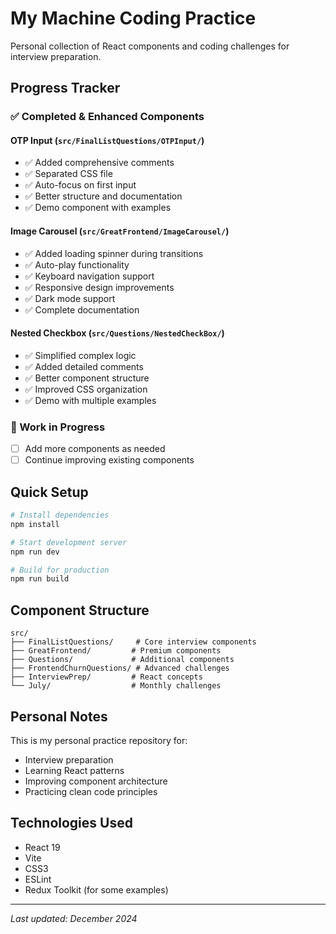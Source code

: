 # My Machine Coding Practice

Personal collection of React components and coding challenges for interview preparation.

## Progress Tracker

### ✅ Completed & Enhanced Components

#### OTP Input (`src/FinalListQuestions/OTPInput/`)
- ✅ Added comprehensive comments
- ✅ Separated CSS file 
- ✅ Auto-focus on first input
- ✅ Better structure and documentation
- ✅ Demo component with examples

#### Image Carousel (`src/GreatFrontend/ImageCarousel/`)
- ✅ Added loading spinner during transitions
- ✅ Auto-play functionality
- ✅ Keyboard navigation support
- ✅ Responsive design improvements
- ✅ Dark mode support
- ✅ Complete documentation

#### Nested Checkbox (`src/Questions/NestedCheckBox/`)
- ✅ Simplified complex logic
- ✅ Added detailed comments
- ✅ Better component structure
- ✅ Improved CSS organization
- ✅ Demo with multiple examples

### 🔄 Work in Progress
- [ ] Add more components as needed
- [ ] Continue improving existing components

## Quick Setup

```bash
# Install dependencies
npm install

# Start development server
npm run dev

# Build for production
npm run build
```

## Component Structure

```
src/
├── FinalListQuestions/     # Core interview components
├── GreatFrontend/         # Premium components  
├── Questions/             # Additional components
├── FrontendChurnQuestions/ # Advanced challenges
├── InterviewPrep/         # React concepts
└── July/                  # Monthly challenges
```

## Personal Notes

This is my personal practice repository for:
- Interview preparation
- Learning React patterns
- Improving component architecture
- Practicing clean code principles

## Technologies Used

- React 19
- Vite
- CSS3
- ESLint
- Redux Toolkit (for some examples)

---

*Last updated: December 2024* 